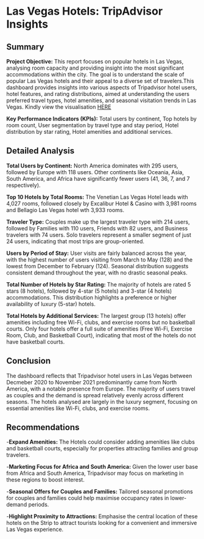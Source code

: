 # Las Vegas Hotels: TripAdvisor Insights

## Summary

**Project Objective:** This report focuses on popular hotels in Las Vegas, analysing room capacity and providing insight into the most significant accommodations within the city. The goal is to understand the scale of popular Las Vegas hotels and their appeal to a diverse set of travelers.This dashboard provides insights into various aspects of Tripadvisor hotel users, hotel features, and rating distributions, aimed at understanding the users preferred travel types, hotel amenities, and seasonal visitation trends in Las Vegas. Kindly view the visualisation [HERE](https://public.tableau.com/app/profile/faizal.ajenifuja/viz/LasVegasHotelsTripAdvisorReviewinsights/Dashboard1)

**Key Performance Indicators (KPIs):** Total users by continent, Top hotels by room count, User segmentation by travel type and stay period, Hotel distribution by star rating, Hotel amenities and additional services.

## Detailed Analysis

**Total Users by Continent:** North America dominates with 295 users, followed by Europe with 118 users. Other continents like Oceania, Asia, South America, and Africa have significantly fewer users (41, 36, 7, and 7 respectively).

**Top 10 Hotels by Total Rooms:** The Venetian Las Vegas Hotel leads with 4,027 rooms, followed closely by Excalibur Hotel & Casino with 3,981 rooms and Bellagio Las Vegas hotel wth 3,933 rooms.

**Traveler Type:** Couples make up the largest traveler type with 214 users, followed by Families with 110 users, Friends with 82 users, and Business travelers with 74 users. Solo travelers represent a smaller segment of just 24 users, indicating that most trips are group-oriented.

**Users by Period of Stay:** User visits are fairly balanced across the year, with the highest number of users visiting from March to May (128) and the lowest from December to February (124). Seasonal distribution suggests consistent demand throughout the year, with no drastic seasonal peaks.

**Total Number of Hotels by Star Rating:** The majority of hotels are rated 5 stars (8 hotels), followed by 4-star (5 hotels) and 3-star (4 hotels) accommodations. This distribution highlights a preference or higher availability of luxury (5-star) hotels.

**Total Hotels by Additional Services:** The largest group (13 hotels) offer amenities including free Wi-Fi, clubs, and exercise rooms but no basketball courts. Only four hotels offer a full suite of amenities (Free Wi-Fi, Exercise Room, Club, and Basketball Court), indicating that most of the hotels do not have basketball courts.

## Conclusion

The dashboard reflects that Tripadvisor hotel users in Las Vegas between Decmeber 2020 to November 2021 predominantly came from North America, with a notable presence from Europe. The majority of users travel as couples and the demand is spread relatively evenly across different seasons. The hotels analysed are largely in the luxury segment, focusing on essential amenities like Wi-Fi, clubs, and exercise rooms.


## Recommendations

-**Expand Amenities:** The Hotels could consider adding amenities like clubs and basketball courts, especially for properties attracting families and group travelers.

-**Marketing Focus for Africa and South America:** Given the lower user base from Africa and South America, Tripadvisor may focus on marketing in these regions to boost interest.

-**Seasonal Offers for Couples and Families:** Tailored seasonal promotions for couples and families could help maximise occupancy rates in lower-demand periods.

-**Highlight Proximity to Attractions:** Emphasise the central location of these hotels on the Strip to attract tourists looking for a convenient and immersive Las Vegas experience.

